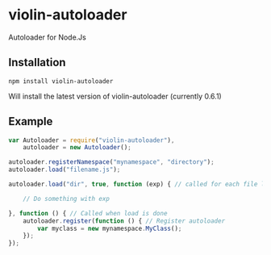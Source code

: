 # violin-autoloader

Autoloader for Node.Js

## Installation

`npm install violin-autoloader`

Will install the latest version of violin-autoloader (currently 0.6.1)

## Example

```js
var Autoloader = require("violin-autoloader"),
    autoloader = new Autoloader();

autoloader.registerNamespace("mynamespace", "directory");
autoloader.load("filename.js");

autoloader.load("dir", true, function (exp) { // called for each file loaded

    // Do something with exp

}, function () { // Called when load is done
    autoloader.register(function () { // Register autoloader
        var myclass = new mynamespace.MyClass();
    });
});
```